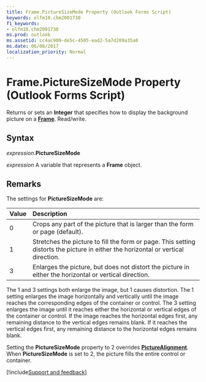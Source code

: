 ```yaml
---
title: Frame.PictureSizeMode Property (Outlook Forms Script)
keywords: olfm10.chm2001730
f1_keywords:
- olfm10.chm2001730
ms.prod: outlook
ms.assetid: cc4ac909-de5c-4505-ead2-5a7d209a35a0
ms.date: 06/08/2017
localization_priority: Normal
---
```



# Frame.PictureSizeMode Property (Outlook Forms Script)

Returns or sets an **Integer** that specifies how to display the background picture on a **[Frame](Outlook.frame.md)**. Read/write.


## Syntax

_expression_.**PictureSizeMode**

_expression_ A variable that represents a **Frame** object.


## Remarks

The settings for  **PictureSizeMode** are:



|Value|Description|
|:-----|:-----|
|0|Crops any part of the picture that is larger than the form or page (default).|
|1|Stretches the picture to fill the form or page. This setting distorts the picture in either the horizontal or vertical direction.|
|3|Enlarges the picture, but does not distort the picture in either the horizontal or vertical direction.|

The 1 and 3 settings both enlarge the image, but 1 causes distortion. The 1 setting enlarges the image horizontally and vertically until the image reaches the corresponding edges of the container or control. The 3 setting enlarges the image until it reaches either the horizontal or vertical edges of the container or control. If the image reaches the horizontal edges first, any remaining distance to the vertical edges remains blank. If it reaches the vertical edges first, any remaining distance to the horizontal edges remains blank.

Setting the  **PictureSizeMode** property to 2 overrides **[PictureAlignment](Outlook.frame.picturealignment.md)**. When  **PictureSizeMode** is set to 2, the picture fills the entire control or container.

[!include[Support and feedback](~/includes/feedback-boilerplate.md)]